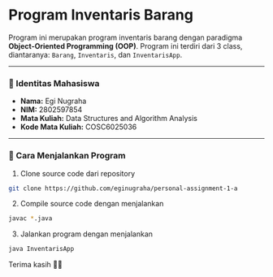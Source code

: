 # Program Inventaris Barang

Program ini merupakan program inventaris barang dengan paradigma **Object-Oriented Programming (OOP)**. Program ini terdiri dari 3 class, diantaranya: `Barang`, `Inventaris`, dan `InventarisApp`.

---

### 👤 Identitas Mahasiswa
- **Nama:** Egi Nugraha  
- **NIM:** 2802597854  
- **Mata Kuliah:** Data Structures and Algorithm Analysis  
- **Kode Mata Kuliah:** COSC6025036

---

### 🚀 Cara Menjalankan Program

1. Clone source code dari repository
```bash
git clone https://github.com/eginugraha/personal-assignment-1-a
```
2. Compile source code dengan menjalankan
```bash
javac *.java
```
3. Jalankan program dengan menjalankan
```bash
java InventarisApp
```

Terima kasih 🙏🏻
